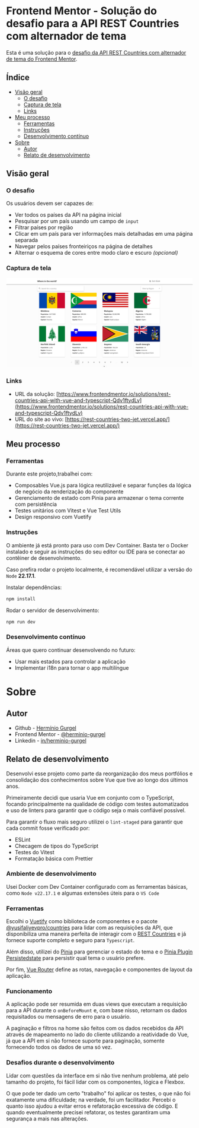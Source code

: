 # Frontend Mentor - Solução do desafio para a API REST Countries com alternador de tema

Esta é uma solução para o [desafio da API REST Countries com alternador de tema do Frontend Mentor](https://www.frontendmentor.io/challenges/rest-countries-api-with-color-theme-switcher-5cacc469fec04111f7b848ca).

## Índice

- [Visão geral](#visão-geral)
  - [O desafio](#o-desafio)
  - [Captura de tela](#captura-de-tela)
  - [Links](#links)
- [Meu processo](#meu-processo)
  - [Ferramentas](#ferramentas)
  - [Instruções](#instruções)
  - [Desenvolvimento contínuo](#desenvolvimento-contínuo)
- [Sobre](#sobre)
  - [Autor](#autor)
  - [Relato de desenvolvimento](#relato-de-desenvolvimento)

## Visão geral

### O desafio

Os usuários devem ser capazes de:

- Ver todos os países da API na página inicial
- Pesquisar por um país usando um campo de `input`
- Filtrar países por região
- Clicar em um país para ver informações mais detalhadas em uma página separada
- Navegar pelos países fronteiriços na página de detalhes
- Alternar o esquema de cores entre modo claro e escuro _(opcional)_

### Captura de tela

![](./public/Screenshot%202025-08-20%20at%2012-13-23%20REST%20Countries.png)

### Links

- URL da solução: [https://www.frontendmentor.io/solutions/rest-countries-api-with-vue-and-typescript-Qdv1ftydLv](https://www.frontendmentor.io/solutions/rest-countries-api-with-vue-and-typescript-Qdv1ftydLv)
- URL do site ao vivo: [https://rest-countries-two-jet.vercel.app/](https://rest-countries-two-jet.vercel.app/)

## Meu processo

### Ferramentas

Durante este projeto,trabalhei com:

- Composables Vue.js para lógica reutilizável e separar funções da lógica de negócio da renderização do componente
- Gerenciamento de estado com Pinia para armazenar o tema corrente com persistência
- Testes unitários com Vitest e Vue Test Utils
- Design responsivo com Vuetify

### Instruções

O ambiente já está pronto para uso com Dev Container. Basta ter o Docker instalado e seguir as instruções do seu editor ou IDE para se conectar ao contêiner de desenvolvimento.

Caso prefira rodar o projeto localmente, é recomendável utilizar a versão do `Node` **22.17.1**.

Instalar dependências:

```bash
npm install
```

Rodar o servidor de desenvolvimento:

```bash
npm run dev
```

### Desenvolvimento contínuo

Áreas que quero continuar desenvolvendo no futuro:

- Usar mais estados para controlar a aplicação
- Implementar i18n para tornar o app multilíngue

# Sobre

## Autor

- Github - [Hermínio Gurgel](https://github.com/herminio-gurgel)
- Frontend Mentor - [@herminio-gurgel](https://www.frontendmentor.io/profile/herminio-gurgel)
- Linkedin - [in/herminio-gurgel](https://www.linkedin.com/in/herminio-gurgel/)

## Relato de desenvolvimento

Desenvolvi esse projeto como parte da reorganização dos meus portfólios e consolidação dos conhecimentos sobre Vue que tive ao longo dos últimos anos.

Primeiramente decidi que usaria Vue em conjunto com o TypeScript, focando principalmente na qualidade de código com testes automatizados e uso de linters para garantir que o código seja o mais confiável possível.

Para garantir o fluxo mais seguro utilizei o `lint-staged` para garantir que cada commit fosse verificado por:

- ESLint
- Checagem de tipos do TypeScript
- Testes do Vitest
- Formatação básica com Prettier

### Ambiente de desenvolvimento

Usei Docker com Dev Container configurado com as ferramentas básicas, como `Node v22.17.1` e algumas extensões úteis para o `VS Code`

### Ferramentas

Escolhi o [Vuetify](https://vuetifyjs.com/en/) como biblioteca de componentes e o pacote [@yusifaliyevpro/countries](https://www.npmjs.com/package/@yusifaliyevpro/countries) para lidar com as requisições da API, que disponibiliza uma maneira perfeita de interagir com o [REST Countries](https://restcountries.com/) e já fornece suporte completo e seguro para `Typescript`.

Além disso, utilizei do [Pinia](https://pinia.vuejs.org/) para gerenciar o estado do tema e o [Pinia Plugin Persistedstate](https://prazdevs.github.io/pinia-plugin-persistedstate/) para persistir qual tema o usuário prefere.

Por fim, [Vue Router](https://router.vuejs.org/) define as rotas, navegação e componentes de layout da aplicação.

### Funcionamento

A aplicação pode ser resumida em duas views que executam a requisição para a API durante o `onBeforeMount` e, com base nisso, retornam os dados requisitados ou mensagens de erro para o usuário.

A paginação e filtros na home são feitos com os dados recebidos da API através de mapeamento no lado do cliente utilizando a reatividade do Vue, já que a API em si não fornece suporte para paginação, somente fornecendo todos os dados de uma só vez.

### Desafios durante o desenvolvimento

Lidar com questões da interface em si não tive nenhum problema, até pelo tamanho do projeto, foi fácil lidar com os componentes, lógica e Flexbox.

O que pode ter dado um certo "trabalho" foi aplicar os testes, o que não foi exatamente uma dificuldade; na verdade, foi um facilitador. Percebi o quanto isso ajudou a evitar erros e refatoração excessiva de código. E quando eventualmente precisei refatorar, os testes garantiram uma segurança a mais nas alterações.
